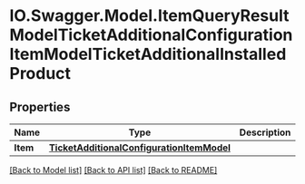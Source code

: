 # IO.Swagger.Model.ItemQueryResultModelTicketAdditionalConfigurationItemModelTicketAdditionalInstalledProduct
## Properties

Name | Type | Description | Notes
------------ | ------------- | ------------- | -------------
**Item** | [**TicketAdditionalConfigurationItemModel**](TicketAdditionalConfigurationItemModel.md) |  | [optional] 

[[Back to Model list]](../README.md#documentation-for-models) [[Back to API list]](../README.md#documentation-for-api-endpoints) [[Back to README]](../README.md)

